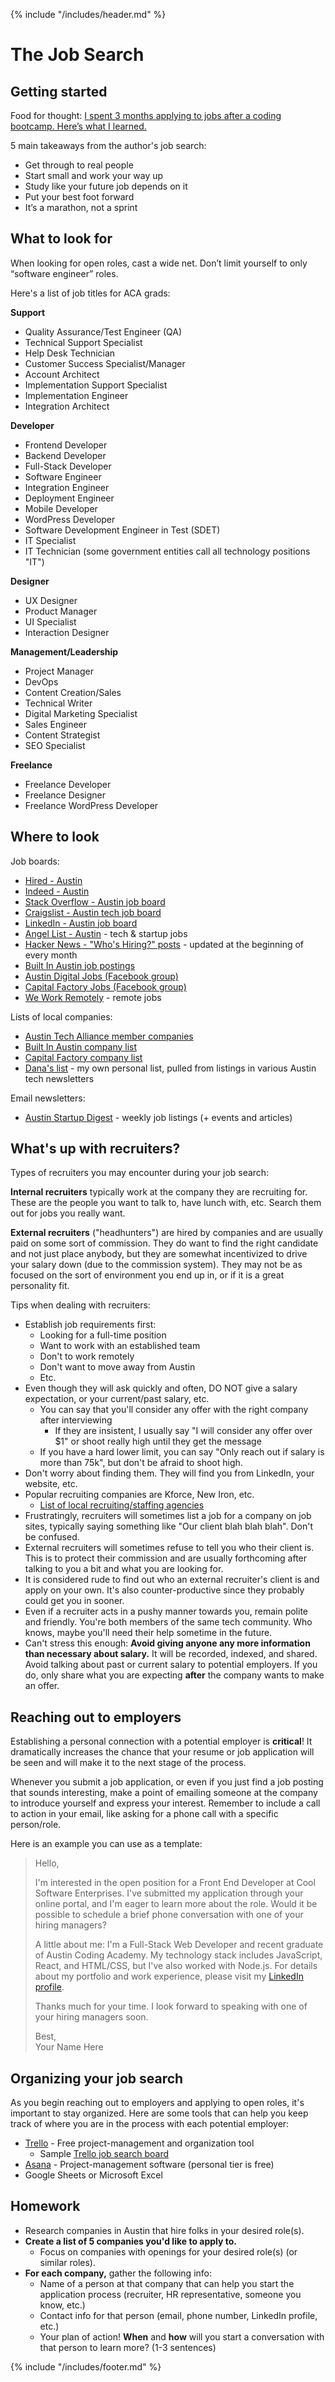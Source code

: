 {% include "/includes/header.md" %}

# The Job Search
  
## Getting started

Food for thought:
[I spent 3 months applying to jobs after a coding bootcamp. Here’s what I learned.](https://www.freecodecamp.org/news/5-key-learnings-from-the-post-bootcamp-job-search-9a07468d2331/)

5 main takeaways from the author's job search:
* Get through to real people
* Start small and work your way up
* Study like your future job depends on it
* Put your best foot forward
* It’s a marathon, not a sprint
  
## What to look for

When looking for open roles, cast a wide net. Don’t limit yourself to only “software engineer” roles.

Here's a list of job titles for ACA grads:

__Support__

* Quality Assurance/Test Engineer (QA)
* Technical Support Specialist
* Help Desk Technician
* Customer Success Specialist/Manager
* Account Architect
* Implementation Support Specialist
* Implementation Engineer
* Integration Architect

__Developer__

* Frontend Developer
* Backend Developer
* Full-Stack Developer
* Software Engineer
* Integration Engineer
* Deployment Engineer
* Mobile Developer
* WordPress Developer
* Software Development Engineer in Test (SDET)
* IT Specialist
* IT Technician (some government entities call all technology positions "IT")

__Designer__

* UX Designer
* Product Manager
* UI Specialist
* Interaction Designer

__Management/Leadership__

* Project Manager
* DevOps
* Content Creation/Sales
* Technical Writer
* Digital Marketing Specialist
* Sales Engineer
* Content Strategist
* SEO Specialist

__Freelance__

* Freelance Developer
* Freelance Designer
* Freelance WordPress Developer
        
## Where to look

Job boards:
* [Hired - Austin](https://hired.com/jobs/austin)
* [Indeed - Austin](https://www.indeed.com/l-Austin,-TX-jobs.html)
* [Stack Overflow - Austin job board](https://stackoverflow.com/jobs/developer-jobs-in-austin)
* [Craigslist - Austin tech job board](https://austin.craigslist.org/d/software-qa-dba-etc/search/sof)
* [LinkedIn - Austin job board](https://www.linkedin.com/jobs/austin-tx-jobs)
* [Angel List - Austin](https://angel.co/austin/jobs) - tech & startup jobs
* [Hacker News - "Who's Hiring?" posts](https://hnhiring.com/) - updated at the beginning of every month
* [Built In Austin job postings](https://www.builtinaustin.com/jobs)
* [Austin Digital Jobs (Facebook group)](https://www.facebook.com/groups/austindigitaljobs/)
* [Capital Factory Jobs (Facebook group)](https://www.facebook.com/groups/capitalfactoryjobs/)
* [We Work Remotely](https://weworkremotely.com/) - remote jobs

Lists of local companies:
* [Austin Tech Alliance member companies](https://www.austintech.org/members)
* [Built In Austin company list](https://www.builtinaustin.com/companies)
* [Capital Factory company list](https://www.capitalfactory.com/portfolio/)
* [Dana's list](https://docs.google.com/document/d/1VgM9reklHh0PT6L6f7u8XJclV9Sg8sesnq3cu1DYxBo/edit?usp=sharing) - my own personal list, pulled from listings in various Austin tech newsletters

Email newsletters:
* [Austin Startup Digest](https://www.startupdigest.com/digests/austin) - weekly job listings (+ events and articles)

## What's up with recruiters?

Types of recruiters you may encounter during your job search:

**Internal recruiters** typically work at the company they are recruiting for. These are the people you want to talk to, have lunch with, etc. Search them out for jobs you really want.

**External recruiters** ("headhunters") are hired by companies and are usually paid on some sort of commission. They do want to find the right candidate and not just place anybody, but they are somewhat incentivized to drive your salary down (due to the commission system). They may not be as focused on the sort of environment you end up in, or if it is a great personality fit.

Tips when dealing with recruiters:

* Establish job requirements first:
  * Looking for a full-time position
  * Want to work with an established team
  * Don't to work remotely
  * Don't want to move away from Austin
  * Etc.
* Even though they will ask quickly and often, DO NOT give a salary expectation, or your current/past salary, etc.
  * You can say that you'll consider any offer with the right company after interviewing
    * If they are insistent, I usually say "I will consider any offer over $1" or shoot really high until they get the message
  * If you have a hard lower limit, you can say "Only reach out if salary is more than 75k", but don't be afraid to shoot high.
* Don't worry about finding them. They will find you from LinkedIn, your website, etc.
* Popular recruiting companies are Kforce, New Iron, etc.
  * [List of local recruiting/staffing agencies](https://www.builtinaustin.com/2018/10/24/23-austin-recruiting-firms-and-staffing-agencies-finding-right-fit)
* Frustratingly, recruiters will sometimes list a job for a company on job sites, typically saying something like "Our client blah blah blah". Don't be confused.
* External recruiters will sometimes refuse to tell you who their client is. This is to protect their commission and are usually forthcoming after talking to you a bit and what you are looking for.
* It is considered rude to find out who an external recruiter's client is and apply on your own. It's also counter-productive since they probably could get you in sooner.
* Even if a recruiter acts in a pushy manner towards you, remain polite and friendly. You're both members of the same tech community. Who knows, maybe you'll need their help sometime in the future.
* Can't stress this enough: **Avoid giving anyone any more information than necessary about salary.** It will be recorded, indexed, and shared. Avoid talking about past or current salary to potential employers. If you do, only share what you are expecting **after** the company wants to make an offer.

## Reaching out to employers

Establishing a personal connection with a potential employer is **critical**! It dramatically increases the chance that your resume or job application will be seen and will make it to the next stage of the process.

Whenever you submit a job application, or even if you just find a job posting that sounds interesting, make a point of emailing someone at the company to introduce yourself and express your interest. Remember to include a call to action in your email, like asking for a phone call with a specific person/role. 

Here is an example you can use as a template:

> Hello,
> 
> I'm interested in the open position for a Front End Developer at Cool Software Enterprises. I've submitted my application through your online portal, and I'm eager to learn more about the role. Would it be possible to schedule a brief phone conversation with one of your hiring managers?
> 
> A little about me: I'm a Full-Stack Web Developer and recent graduate of Austin Coding Academy. My technology stack includes JavaScript, React, and HTML/CSS, but I've also worked with Node.js.
> For details about my portfolio and work experience, please visit my [LinkedIn profile](https://www.linkedin.com/in/danawen).
> 
> Thanks much for your time. I look forward to speaking with one of your hiring managers soon.
> 
> Best,<br/>
> Your Name Here

## Organizing your job search

As you begin reaching out to employers and applying to open roles, it's important to stay organized. Here are some tools that can help you keep track of where you are in the process with each potential employer:

* [Trello](https://trello.com/en-US/tour) - Free project-management and organization tool
  * Sample [Trello job search board](https://trello.com/b/cjpRFWvE/job-search-template)
* [Asana](https://asana.com/) - Project-management software (personal tier is free)
* Google Sheets or Microsoft Excel

<!--## Class discussion

**Today's Topic:** Job search resources & sharing

* Where do you go to look for jobs?
  * Share specific websites, job fairs, resources that have been helpful
* Where are you in your job search?
* What are some difficulties or obstacles that you're facing in your search?
-->
## Homework
<!--
  * Prepare for the class field trip to WeConnect's Austin Tech Networking Mixer:
    * Research employers who will be attending, including any open roles you're interested in.
    * Refine and practice your [dream job story](https://alumni.austincodingacademy.com/_book/2019-summer/3-job-search.html#question-of-the-day), your [career story](https://alumni.austincodingacademy.com/_book/2019-summer/2-personal-brand.html#career-story) , and your [project stories](https://alumni.austincodingacademy.com/_book/2019-summer/2-personal-brand.html#project-stories) until you feel confident about sharing with anyone you meet, including recruiters.
    * Print copies of your resume
    * Prepare business cards or download the LinkedIn app to your phone
-->

  * Research companies in Austin that hire folks in your desired role(s).
  * **Create a list of 5 companies you'd like to apply to.**
    * Focus on companies with openings for your desired role(s) (or similar roles).
  * **For each company,** gather the following info:
    * Name of a person at that company that can help you start the application process (recruiter, HR representative, someone you know, etc.)
    * Contact info for that person (email, phone number, LinkedIn profile, etc.)
    * Your plan of action! **When** and **how** will you start a conversation with that person to learn more? (1-3 sentences)

{% include "/includes/footer.md" %}
